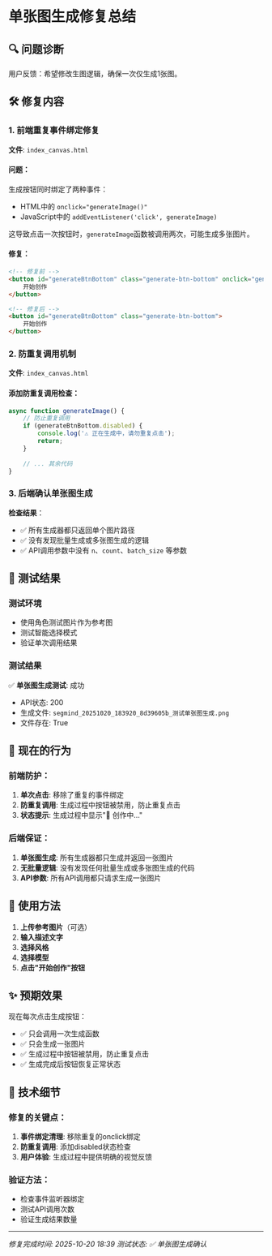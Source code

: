 # 单张图生成修复总结

## 🔍 问题诊断

用户反馈：希望修改生图逻辑，确保一次仅生成1张图。

## 🛠️ 修复内容

### 1. 前端重复事件绑定修复
**文件**: `index_canvas.html`

#### 问题：
生成按钮同时绑定了两种事件：
- HTML中的 `onclick="generateImage()"`
- JavaScript中的 `addEventListener('click', generateImage)`

这导致点击一次按钮时，`generateImage`函数被调用两次，可能生成多张图片。

#### 修复：
```html
<!-- 修复前 -->
<button id="generateBtnBottom" class="generate-btn-bottom" onclick="generateImage()">
    开始创作
</button>

<!-- 修复后 -->
<button id="generateBtnBottom" class="generate-btn-bottom">
    开始创作
</button>
```

### 2. 防重复调用机制
**文件**: `index_canvas.html`

#### 添加防重复调用检查：
```javascript
async function generateImage() {
    // 防止重复调用
    if (generateBtnBottom.disabled) {
        console.log('⚠️ 正在生成中，请勿重复点击');
        return;
    }
    
    // ... 其余代码
}
```

### 3. 后端确认单张图生成
**检查结果**：
- ✅ 所有生成器都只返回单个图片路径
- ✅ 没有发现批量生成或多张图生成的逻辑
- ✅ API调用参数中没有 `n`、`count`、`batch_size` 等参数

## 🧪 测试结果

### 测试环境
- 使用角色测试图片作为参考图
- 测试智能选择模式
- 验证单次调用结果

### 测试结果
✅ **单张图生成测试**: 成功
- API状态: 200
- 生成文件: `segmind_20251020_183920_8d39605b_测试单张图生成.png`
- 文件存在: True

## 🎯 现在的行为

### 前端防护：
1. **单次点击**: 移除了重复的事件绑定
2. **防重复调用**: 生成过程中按钮被禁用，防止重复点击
3. **状态提示**: 生成过程中显示"🎨 创作中..."

### 后端保证：
1. **单张图生成**: 所有生成器都只生成并返回一张图片
2. **无批量逻辑**: 没有发现任何批量生成或多张图生成的代码
3. **API参数**: 所有API调用都只请求生成一张图片

## 🚀 使用方法

1. **上传参考图片**（可选）
2. **输入描述文字**
3. **选择风格**
4. **选择模型**
5. **点击"开始创作"按钮**

## ✨ 预期效果

现在每次点击生成按钮：
- ✅ 只会调用一次生成函数
- ✅ 只会生成一张图片
- ✅ 生成过程中按钮被禁用，防止重复点击
- ✅ 生成完成后按钮恢复正常状态

## 📝 技术细节

### 修复的关键点：
1. **事件绑定清理**: 移除重复的onclick绑定
2. **防重复调用**: 添加disabled状态检查
3. **用户体验**: 生成过程中提供明确的视觉反馈

### 验证方法：
- 检查事件监听器绑定
- 测试API调用次数
- 验证生成结果数量

---
*修复完成时间: 2025-10-20 18:39*
*测试状态: ✅ 单张图生成确认*

